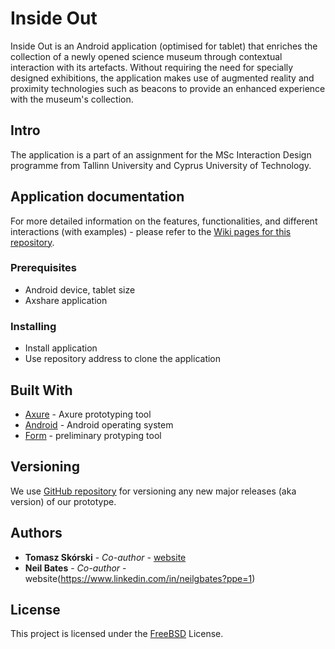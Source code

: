 # Inside Out

Inside Out is an Android application (optimised for tablet) that enriches the collection of a newly opened science museum through contextual interaction with its artefacts. Without requiring the need for specially designed exhibitions, the application makes use of augmented reality and proximity technologies such as beacons to provide an enhanced experience with the museum's collection.

## Intro

The application is a part of an assignment for the MSc Interaction Design programme from Tallinn University and Cyprus University of Technology.

## Application documentation

For more detailed information on the features, functionalities, and different interactions (with examples) - please refer to the <a href="https://github.com/neilies/inside-out/wiki">Wiki pages for this repository</a>.

### Prerequisites

* Android device, tablet size
* Axshare application

### Installing

* Install application
* Use repository address to clone the application

## Built With

* [Axure](http://www.axure.com) - Axure prototyping tool
* [Android](http://www.android.com) - Android operating system
* [Form](http://relativewave.com/form/) - preliminary protyping tool


## Versioning

We use [GitHub repository](https://github.com/neilies/inside-out) for versioning any new major releases (aka version) of our prototype.

## Authors

* **Tomasz Skórski** - *Co-author* - [website](http://skorski.net)
* **Neil Bates** - *Co-author* - website(https://www.linkedin.com/in/neilgbates?ppe=1)

## License

This project is licensed under the [FreeBSD](https://www.freebsd.org/copyright/freebsd-license.html) License.

